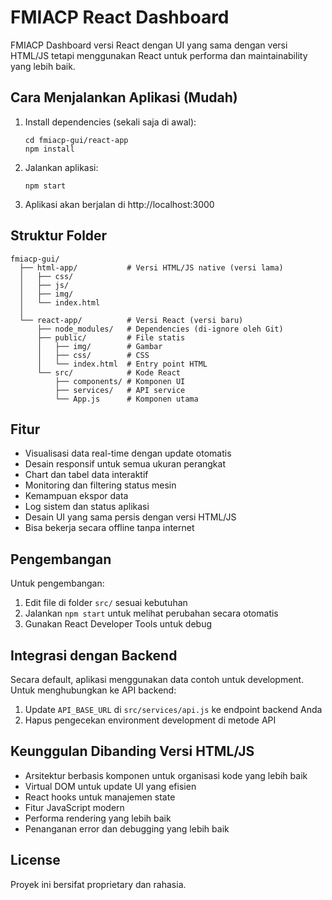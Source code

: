 # FMIACP React Dashboard

FMIACP Dashboard versi React dengan UI yang sama dengan versi HTML/JS tetapi menggunakan React untuk performa dan maintainability yang lebih baik.

## Cara Menjalankan Aplikasi (Mudah)

1. Install dependencies (sekali saja di awal):
   ```
   cd fmiacp-gui/react-app
   npm install
   ```

2. Jalankan aplikasi:
   ```
   npm start
   ```

3. Aplikasi akan berjalan di http://localhost:3000

## Struktur Folder

```
fmiacp-gui/
  ├── html-app/           # Versi HTML/JS native (versi lama)
  │   ├── css/
  │   ├── js/
  │   ├── img/
  │   └── index.html
  │
  └── react-app/          # Versi React (versi baru)
      ├── node_modules/   # Dependencies (di-ignore oleh Git)
      ├── public/         # File statis
      │   ├── img/        # Gambar  
      │   ├── css/        # CSS 
      │   └── index.html  # Entry point HTML
      └── src/            # Kode React
          ├── components/ # Komponen UI
          ├── services/   # API service
          └── App.js      # Komponen utama
```

## Fitur

- Visualisasi data real-time dengan update otomatis
- Desain responsif untuk semua ukuran perangkat
- Chart dan tabel data interaktif
- Monitoring dan filtering status mesin
- Kemampuan ekspor data
- Log sistem dan status aplikasi
- Desain UI yang sama persis dengan versi HTML/JS
- Bisa bekerja secara offline tanpa internet

## Pengembangan

Untuk pengembangan:

1. Edit file di folder `src/` sesuai kebutuhan
2. Jalankan `npm start` untuk melihat perubahan secara otomatis
3. Gunakan React Developer Tools untuk debug

## Integrasi dengan Backend

Secara default, aplikasi menggunakan data contoh untuk development. Untuk menghubungkan ke API backend:

1. Update `API_BASE_URL` di `src/services/api.js` ke endpoint backend Anda
2. Hapus pengecekan environment development di metode API

## Keunggulan Dibanding Versi HTML/JS

- Arsitektur berbasis komponen untuk organisasi kode yang lebih baik
- Virtual DOM untuk update UI yang efisien
- React hooks untuk manajemen state
- Fitur JavaScript modern
- Performa rendering yang lebih baik
- Penanganan error dan debugging yang lebih baik

## License

Proyek ini bersifat proprietary dan rahasia. 